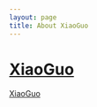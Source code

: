 ```yaml
---
layout: page
title: About XiaoGuo
---
```

# [XiaoGuo][]

<a href="mailto:root@guozs.com">XiaoGuo</a>


[XiaoGuo]: http://guozs.com "XiaoGuo"
